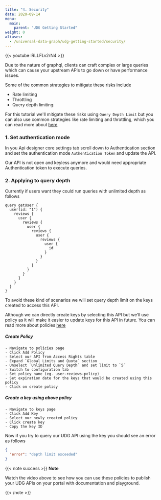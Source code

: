 ```yaml
---
title: "4. Security"
date: 2020-09-14
menu:
  main:
    parent: "UDG Getting Started"
weight: 0
aliases:
  - /universal-data-graph/udg-getting-started/security/
---
```


{{< youtube lRLLFLv2rN4 >}}

Due to the nature of graphql, clients can craft complex or large queries which can cause your upstream APIs to go down or have performance issues.

Some of the common strategies to mitigate these risks include

- Rate limiting
- Throttling
- Query depth limiting

For this tutorial we'll mitigate these risks using `Query Depth Limit` but you can also use common strategies like rate limiting and throttling, which you can read more about [here](../../../getting-started/key-concepts/rate-limiting/)

### 1. Set authentication mode

In you Api designer core settings tab scroll down to Authentication section and set the authentication mode `Authentication Token` and update the API.

Our API is not open and keyless anymore and would need appropriate Authentication token to execute queries.

### 2. Applying to query depth

Currently if users want they could run queries with unlimited depth as follows

```gql
query getUser {
  user(id: "1") {
    reviews {
      user {
        reviews {
          user {
            reviews {
              user {
                reviews {
                  user {
                    id
                  }
                }
              }
            }
          }
        }
      }
    }
  }
}
```

To avoid these kind of scenarios we will set query depth limit on the keys created to access this API.

Although we can directly create keys by selecting this API but we'll use policy as it will make it easier to update keys for this API in future. You can read more about policies [here](../../../getting-started/key-concepts/what-is-a-security-policy/)

##### Create Policy

    - Navigate to policies page
    - Click Add Policy
    - Select our API from Access Rights table
    - Expand `Global Limits and Quota` section
    - Unselect `Unlimited Query Depth` and set limit to `5`
    - Switch to configuration tab
    - Set policy name (eg. user-reviews-policy)
    - Set expiration date for the keys that would be created using this policy
    - Click on create policy

##### Create a key using above policy

    - Navigate to keys page
    - Click Add Key
    - Select our newly created policy
    - Click create key
    - Copy the key ID

Now if you try to query our UDG API using the key you should see an error as follows

```json
{
  "error": "depth limit exceeded"
}
```

{{< note success >}}
**Note**

Watch the video above to see how you can use these policies to publish your UDG APIs on your portal with documentation and playground.

{{< /note >}}
